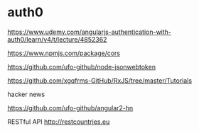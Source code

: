 # auth0





https://www.udemy.com/angularjs-authentication-with-auth0/learn/v4/t/lecture/4852362



https://www.npmjs.com/package/cors




https://github.com/ufo-github/node-jsonwebtoken



https://github.com/xgqfrms-GitHub/RxJS/tree/master/Tutorials

hacker news

https://github.com/ufo-github/angular2-hn


RESTful API http://restcountries.eu 










